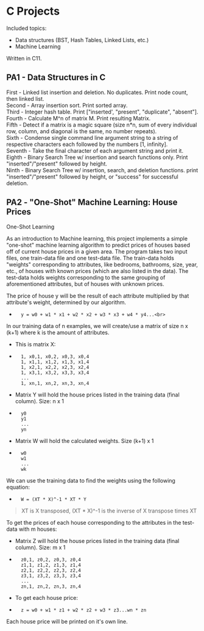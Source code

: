 # C Projects

Included topics:

 * Data structures (BST, Hash Tables, Linked Lists, etc.)
 * Machine Learning

Written in C11.


## PA1 - Data Structures in C

First - Linked list insertion and deletion. No duplicates. Print node count, then linked list.<br>
Second - Array insertion sort. Print sorted array.<br>
Third - Integer hash table. Print ["inserted', "present", "duplicate", "absent"].<br>
Fourth - Calculate M^n of matrix M. Print resulting Matrix.<br>
Fifth - Detect if a matrix is a magic square (size n*n, sum of every individual row, column, and diagonal is the same, no number repeats).<br>
Sixth - Condense single command line argument string to a string of respective characters each followed by the numbers [1, infinity].<br>
Seventh - Take the final character of each argument string and print it.<br>
Eighth - Binary Search Tree w/ insertion and search functions only. Print "inserted"/"present" followed by height.<br>
Ninth - Binary Search Tree w/ insertion, search, and deletion functions. print "inserted"/"present" followed by height, or "success" for successful deletion.<br>

## PA2 - "One-Shot" Machine Learning: House Prices

One-Shot Learning

As an introduction to Machine learning, this project implements a simple "one-shot" machine learning algorithm to predict prices of houses based off of current house prices in a given area.
The program takes two input files, one train-data file and one test-data file.
The train-data holds "weights" corresponding to attributes, like bedrooms, bathrooms, size, year, etc., of houses with known prices (which are also listed in the data).
The test-data holds weights corresponding to the same grouping of aforementioned attributes, but of houses with unknown prices.


The price of house y will be the result of each attribute multiplied by that attribute's weight, determined by our algorithm.

*		y = w0 + w1 * x1 + w2 * x2 + w3 * x3 + w4 * y4...<br>

In our training data of n examples, we will create/use a matrix of size n x (k+1) where k is the amount of attributes.
*	This is matrix X:<br>
*		1, x0,1, x0,2, x0,3, x0,4
        1, x1,1, x1,2, x1,3, x1,4
        1, x2,1, x2,2, x2,3, x2,4
        1, x3,1, x3,2, x3,3, x3,4
        ...
        1, xn,1, xn,2, xn,3, xn,4
*	Matrix Y will hold the house prices listed in the training data (final column). Size: n x 1
*		y0
        y1
        ...
        yn
*	Matrix W will hold the calculated weights. Size (k+1) x 1
*		w0
        w1
        ...
        wk

We can use the training data to find the weights using the following equation:

*		W = (XT * X)^-1 * XT * Y
>XT is X transposed, (XT * X)^-1 is the inverse of X transpose times XT

To get the prices of each house corresponding to the attributes in the test-data with m houses:<br>
*	Matrix Z will hold the house prices listed in the training data (final column). Size: m x 1<br>
*		z0,1, z0,2, z0,3, z0,4
        z1,1, z1,2, z1,3, z1,4
        z2,1, z2,2, z2,3, z2,4
        z3,1, z3,2, z3,3, z3,4
        ...
        zn,1, zn,2, zn,3, zn,4
*	To get each house price:
*		z = w0 + w1 * z1 + w2 * z2 + w3 * z3...wn * zn

Each house price will be printed on it's own line.
